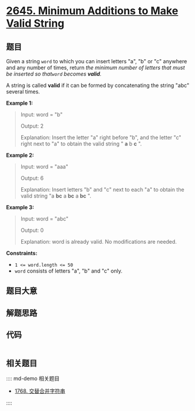 # [2645. Minimum Additions to Make Valid String](https://leetcode.com/problems/minimum-additions-to-make-valid-string/)

## 题目

Given a string `word` to which you can insert letters "a", "b" or "c" anywhere
and any number of times, return _the minimum number of letters that must be
inserted so that`word` becomes **valid**._

A string is called **valid** if it can be formed by concatenating the string
"abc" several times.



**Example 1:**

> Input: word = "b"
> 
> Output: 2
> 
> Explanation: Insert the letter "a" right before "b", and the letter "c" right next to "a" to obtain the valid string " **a** b **c** ".

**Example 2:**

> Input: word = "aaa"
> 
> Output: 6
> 
> Explanation: Insert letters "b" and "c" next to each "a" to obtain the valid string "a **bc** a **bc** a **bc** ".

**Example 3:**

> Input: word = "abc"
> 
> Output: 0
> 
> Explanation: word is already valid. No modifications are needed. 

**Constraints:**

  * `1 <= word.length <= 50`
  * `word` consists of letters "a", "b" and "c" only. 


## 题目大意

## 解题思路

## 代码

```javascript

```

## 相关题目

:::: md-demo 相关题目
- [1768. 交替合并字符串](https://leetcode.com/problems/merge-strings-alternately)

::::
